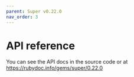```yaml
---
parent: Super v0.22.0
nav_order: 3
---
```

# API reference

You can see the API docs in the source code or at <https://rubydoc.info/gems/super/0.22.0>
